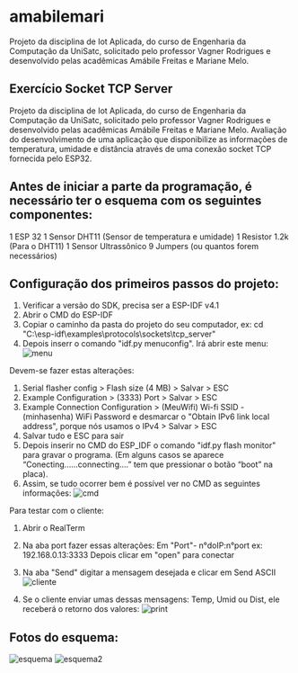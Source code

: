 # amabilemari
Projeto da disciplina de Iot Aplicada, do curso de Engenharia da Computação da UniSatc, solicitado pelo professor Vagner Rodrigues e desenvolvido pelas acadêmicas Amábile Freitas e Mariane Melo.

## Exercício Socket TCP Server
Projeto da disciplina de Iot Aplicada, do curso de Engenharia da Computação da UniSatc, solicitado pelo professor Vagner Rodrigues e desenvolvido pelas acadêmicas Amábile Freitas e Mariane Melo. Avaliação do desenvolvimento de uma aplicação que disponibilize as informações de temperatura, umidade e distância através de uma conexão socket TCP fornecida pelo ESP32.

## Antes de iniciar a parte da programação, é necessário ter o esquema com os seguintes componentes:
1 ESP 32
1 Sensor DHT11 (Sensor de temperatura e umidade)
1 Resistor 1.2k (Para o DHT11)
1 Sensor Ultrassônico
9 Jumpers (ou quantos forem necessários)

## Configuração dos primeiros passos do projeto:
1) Verificar a versão do SDK, precisa ser a ESP-IDF v4.1
2) Abrir o CMD do ESP-IDF
3) Copiar o caminho da pasta do projeto do seu computador, ex: cd "C:\esp-idf\examples\protocols\sockets\tcp_server"
4) Depois inserr o comando "idf.py menuconfig". Irá abrir este menu: 
![menu](https://user-images.githubusercontent.com/50503950/99743133-c787a400-2ab3-11eb-8adf-c69fd0ed0d47.png)
 
Devem-se fazer estas alterações:
1) Serial flasher config > Flash size (4 MB) > Salvar > ESC
2) Example Configuration > (3333) Port  > Salvar > ESC
3) Example Connection Configuration > (MeuWifi) Wi-fi SSID - (minhasenha) WiFi Password e desmarcar o "Obtain IPv6 link local address", porque nós usamos o IPv4 > Salvar > ESC
4) Salvar tudo e ESC para sair
5) Depois inserir no CMD do ESP_IDF o comando "idf.py flash monitor" para gravar o programa. (Em alguns casos se aparece “Conecting......connecting....” tem que pressionar o botão “boot” na placa). 
6) Assim, se tudo ocorrer bem é possível ver no CMD as seguintes informações:
![cmd](https://user-images.githubusercontent.com/50503950/99743126-c3f41d00-2ab3-11eb-9b62-e7d3b178de43.png)
 
Para testar com o cliente:
1) Abrir o RealTerm
2) Na aba port fazer essas alterações:
Em "Port"- n°doIP:n°port ex: 192.168.0.13:3333
Depois clicar em "open" para conectar
3) Na aba "Send" digitar a mensagem desejada e clicar em Send ASCII
![cliente](https://user-images.githubusercontent.com/50503950/99743134-c8203a80-2ab3-11eb-8d82-7a27be48b4a8.png)

4) Se o cliente enviar umas dessas mensagens: Temp, Umid ou Dist, ele receberá o retorno dos valores:
![print](https://user-images.githubusercontent.com/50503950/99743621-d1f66d80-2ab4-11eb-88c5-fa421b9a3010.jpeg)
 
## Fotos do esquema:
![esquema](https://user-images.githubusercontent.com/50503950/99743127-c5254a00-2ab3-11eb-874f-b0f7a677df4d.jpg)
![esquema2](https://user-images.githubusercontent.com/50503950/99743129-c6567700-2ab3-11eb-9b6e-52cfb445d51f.jpg)
